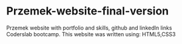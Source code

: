 # Przemek-website-final-version
Przemek website with portfolio and skills, github and linkedIn links
Coderslab bootcamp.
This website was written using: HTML5,CSS3

